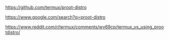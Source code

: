 https://github.com/termux/proot-distro

https://www.google.com/search?q=proot-distro

https://www.reddit.com/r/termux/comments/wv69cp/termux_vs_using_prootdistro/
